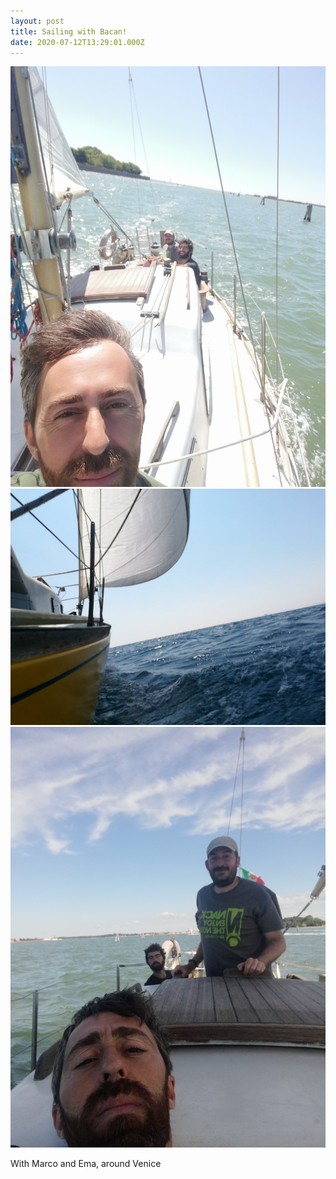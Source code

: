```yaml
---
layout: post
title: Sailing with Bacan!
date: 2020-07-12T13:29:01.000Z
---
```

 ![](/files/2020-10-28-sailing_with_bacan_0.jpg)
 ![](/files/2020-10-28-sailing_with_bacan_1.jpg)
 ![](/files/2020-10-28-sailing_with_bacan_2.jpg)


With Marco and Ema, around Venice
